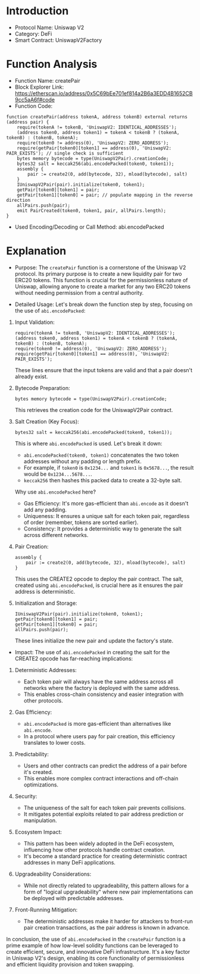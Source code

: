 
# Introduction

* Protocol Name: Uniswap V2
* Category: DeFi
* Smart Contract: UniswapV2Factory

# Function Analysis

* Function Name: createPair
* Block Explorer Link: https://etherscan.io/address/0x5C69bEe701ef814a2B6a3EDD4B1652CB9cc5aA6f#code
* Function Code: 
```solidity
function createPair(address tokenA, address tokenB) external returns (address pair) {
    require(tokenA != tokenB, 'UniswapV2: IDENTICAL_ADDRESSES');
    (address token0, address token1) = tokenA < tokenB ? (tokenA, tokenB) : (tokenB, tokenA);
    require(token0 != address(0), 'UniswapV2: ZERO_ADDRESS');
    require(getPair[token0][token1] == address(0), 'UniswapV2: PAIR_EXISTS'); // single check is sufficient
    bytes memory bytecode = type(UniswapV2Pair).creationCode;
    bytes32 salt = keccak256(abi.encodePacked(token0, token1));
    assembly {
        pair := create2(0, add(bytecode, 32), mload(bytecode), salt)
    }
    IUniswapV2Pair(pair).initialize(token0, token1);
    getPair[token0][token1] = pair;
    getPair[token1][token0] = pair; // populate mapping in the reverse direction
    allPairs.push(pair);
    emit PairCreated(token0, token1, pair, allPairs.length);
}
```
* Used Encoding/Decoding or Call Method: abi.encodePacked

# Explanation

* Purpose: 
The `createPair` function is a cornerstone of the Uniswap V2 protocol. Its primary purpose is to create a new liquidity pair for two ERC20 tokens. This function is crucial for the permissionless nature of Uniswap, allowing anyone to create a market for any two ERC20 tokens without needing permission from a central authority.

* Detailed Usage:
Let's break down the function step by step, focusing on the use of `abi.encodePacked`:

1. Input Validation:
   ```solidity
   require(tokenA != tokenB, 'UniswapV2: IDENTICAL_ADDRESSES');
   (address token0, address token1) = tokenA < tokenB ? (tokenA, tokenB) : (tokenB, tokenA);
   require(token0 != address(0), 'UniswapV2: ZERO_ADDRESS');
   require(getPair[token0][token1] == address(0), 'UniswapV2: PAIR_EXISTS');
   ```
   These lines ensure that the input tokens are valid and that a pair doesn't already exist.

2. Bytecode Preparation:
   ```solidity
   bytes memory bytecode = type(UniswapV2Pair).creationCode;
   ```
   This retrieves the creation code for the UniswapV2Pair contract.

3. Salt Creation (Key Focus):
   ```solidity
   bytes32 salt = keccak256(abi.encodePacked(token0, token1));
   ```
   This is where `abi.encodePacked` is used. Let's break it down:
   - `abi.encodePacked(token0, token1)` concatenates the two token addresses without any padding or length prefix.
   - For example, if `token0` is `0x1234...` and `token1` is `0x5678...`, the result would be `0x1234...5678...`.
   - `keccak256` then hashes this packed data to create a 32-byte salt.

   Why use `abi.encodePacked` here?
   - Gas Efficiency: It's more gas-efficient than `abi.encode` as it doesn't add any padding.
   - Uniqueness: It ensures a unique salt for each token pair, regardless of order (remember, tokens are sorted earlier).
   - Consistency: It provides a deterministic way to generate the salt across different networks.

4. Pair Creation:
   ```solidity
   assembly {
       pair := create2(0, add(bytecode, 32), mload(bytecode), salt)
   }
   ```
   This uses the CREATE2 opcode to deploy the pair contract. The salt, created using `abi.encodePacked`, is crucial here as it ensures the pair address is deterministic.

5. Initialization and Storage:
   ```solidity
   IUniswapV2Pair(pair).initialize(token0, token1);
   getPair[token0][token1] = pair;
   getPair[token1][token0] = pair;
   allPairs.push(pair);
   ```
   These lines initialize the new pair and update the factory's state.

* Impact:
The use of `abi.encodePacked` in creating the salt for the CREATE2 opcode has far-reaching implications:

1. Deterministic Addresses: 
   - Each token pair will always have the same address across all networks where the factory is deployed with the same address.
   - This enables cross-chain consistency and easier integration with other protocols.

2. Gas Efficiency:
   - `abi.encodePacked` is more gas-efficient than alternatives like `abi.encode`.
   - In a protocol where users pay for pair creation, this efficiency translates to lower costs.

3. Predictability:
   - Users and other contracts can predict the address of a pair before it's created.
   - This enables more complex contract interactions and off-chain optimizations.

4. Security:
   - The uniqueness of the salt for each token pair prevents collisions.
   - It mitigates potential exploits related to pair address prediction or manipulation.

5. Ecosystem Impact:
   - This pattern has been widely adopted in the DeFi ecosystem, influencing how other protocols handle contract creation.
   - It's become a standard practice for creating deterministic contract addresses in many DeFi applications.

6. Upgradeability Considerations:
   - While not directly related to upgradeability, this pattern allows for a form of "logical upgradeability" where new pair implementations can be deployed with predictable addresses.

7. Front-Running Mitigation:
   - The deterministic addresses make it harder for attackers to front-run pair creation transactions, as the pair address is known in advance.

In conclusion, the use of `abi.encodePacked` in the `createPair` function is a prime example of how low-level solidity functions can be leveraged to create efficient, secure, and innovative DeFi infrastructure. It's a key factor in Uniswap V2's design, enabling its core functionality of permissionless and efficient liquidity provision and token swapping.
